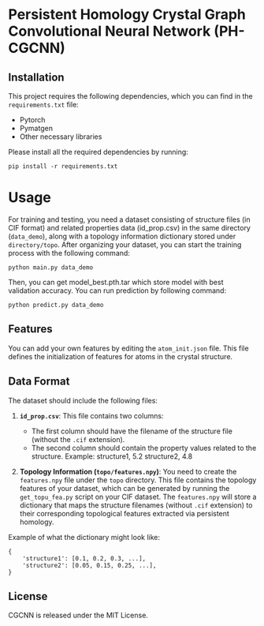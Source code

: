 # Persistent Homology Crystal Graph Convolutional Neural Network (PH-CGCNN)

## Installation

This project requires the following dependencies, which you can find in the `requirements.txt` file:
- Pytorch
- Pymatgen
- Other necessary libraries

Please install all the required dependencies by running:
```
pip install -r requirements.txt
```



# Usage

For training and testing, you need a dataset consisting of structure files (in CIF format) and related properties data (id_prop.csv) in the same directory (`data_demo`), along with a topology information dictionary stored under `directory/topo`. After organizing your dataset, you can start the training process with the following command:

```
python main.py data_demo
```

Then, you can get model_best.pth.tar which store model with best validation accuracy. You can run prediction by following command:
```
python predict.py data_demo
```



## Features

You can add your own features by editing the `atom_init.json` file. This file defines the initialization of features for atoms in the crystal structure.



## Data Format

The dataset should include the following files:

1. **`id_prop.csv`**: This file contains two columns:
   - The first column should have the filename of the structure file (without the `.cif` extension).
   - The second column should contain the property values related to the structure.
Example:
structure1, 5.2
structure2, 4.8

2. **Topology Information (`topo/features.npy`)**: You need to create the `features.npy` file under the `topo` directory. This file contains the topology features of your dataset, which can be generated by running the `get_topu_fea.py` script on your CIF dataset. The `features.npy` will store a dictionary that maps the structure filenames (without `.cif` extension) to their corresponding topological features extracted via persistent homology.

Example of what the dictionary might look like:
```
{
    'structure1': [0.1, 0.2, 0.3, ...],
    'structure2': [0.05, 0.15, 0.25, ...],
}
```



## License

CGCNN is released under the MIT License.


